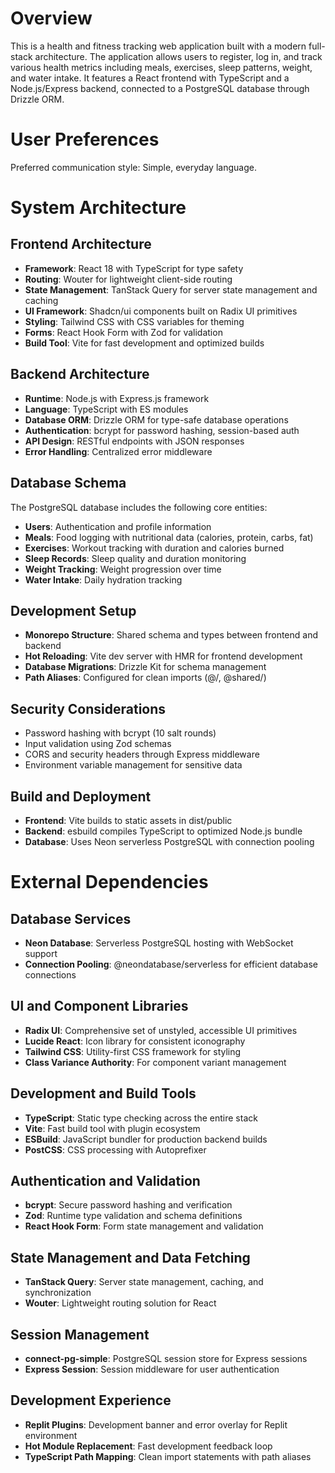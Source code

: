 # Overview

This is a health and fitness tracking web application built with a modern full-stack architecture. The application allows users to register, log in, and track various health metrics including meals, exercises, sleep patterns, weight, and water intake. It features a React frontend with TypeScript and a Node.js/Express backend, connected to a PostgreSQL database through Drizzle ORM.

# User Preferences

Preferred communication style: Simple, everyday language.

# System Architecture

## Frontend Architecture
- **Framework**: React 18 with TypeScript for type safety
- **Routing**: Wouter for lightweight client-side routing
- **State Management**: TanStack Query for server state management and caching
- **UI Framework**: Shadcn/ui components built on Radix UI primitives
- **Styling**: Tailwind CSS with CSS variables for theming
- **Forms**: React Hook Form with Zod for validation
- **Build Tool**: Vite for fast development and optimized builds

## Backend Architecture
- **Runtime**: Node.js with Express.js framework
- **Language**: TypeScript with ES modules
- **Database ORM**: Drizzle ORM for type-safe database operations
- **Authentication**: bcrypt for password hashing, session-based auth
- **API Design**: RESTful endpoints with JSON responses
- **Error Handling**: Centralized error middleware

## Database Schema
The PostgreSQL database includes the following core entities:
- **Users**: Authentication and profile information
- **Meals**: Food logging with nutritional data (calories, protein, carbs, fat)
- **Exercises**: Workout tracking with duration and calories burned
- **Sleep Records**: Sleep quality and duration monitoring
- **Weight Tracking**: Weight progression over time
- **Water Intake**: Daily hydration tracking

## Development Setup
- **Monorepo Structure**: Shared schema and types between frontend and backend
- **Hot Reloading**: Vite dev server with HMR for frontend development
- **Database Migrations**: Drizzle Kit for schema management
- **Path Aliases**: Configured for clean imports (@/, @shared/)

## Security Considerations
- Password hashing with bcrypt (10 salt rounds)
- Input validation using Zod schemas
- CORS and security headers through Express middleware
- Environment variable management for sensitive data

## Build and Deployment
- **Frontend**: Vite builds to static assets in dist/public
- **Backend**: esbuild compiles TypeScript to optimized Node.js bundle
- **Database**: Uses Neon serverless PostgreSQL with connection pooling

# External Dependencies

## Database Services
- **Neon Database**: Serverless PostgreSQL hosting with WebSocket support
- **Connection Pooling**: @neondatabase/serverless for efficient database connections

## UI and Component Libraries
- **Radix UI**: Comprehensive set of unstyled, accessible UI primitives
- **Lucide React**: Icon library for consistent iconography
- **Tailwind CSS**: Utility-first CSS framework for styling
- **Class Variance Authority**: For component variant management

## Development and Build Tools
- **TypeScript**: Static type checking across the entire stack
- **Vite**: Fast build tool with plugin ecosystem
- **ESBuild**: JavaScript bundler for production backend builds
- **PostCSS**: CSS processing with Autoprefixer

## Authentication and Validation
- **bcrypt**: Secure password hashing and verification
- **Zod**: Runtime type validation and schema definitions
- **React Hook Form**: Form state management and validation

## State Management and Data Fetching
- **TanStack Query**: Server state management, caching, and synchronization
- **Wouter**: Lightweight routing solution for React

## Session Management
- **connect-pg-simple**: PostgreSQL session store for Express sessions
- **Express Session**: Session middleware for user authentication

## Development Experience
- **Replit Plugins**: Development banner and error overlay for Replit environment
- **Hot Module Replacement**: Fast development feedback loop
- **TypeScript Path Mapping**: Clean import statements with path aliases